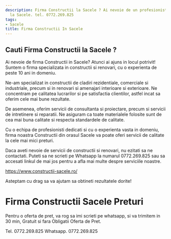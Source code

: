 ```yaml
---
description: Firma Constructii la Sacele ? Ai nevoie de un profesionist in Firma Constructii
  la Sacele. tel. 0772.269.825
tags:
- Sacele
title: Firma Constructii In Sacele
---
```



## Cauti Firma Constructii la Sacele ?

Ai nevoie de firma Constructii in Sacele? Atunci ai ajuns in locul potrivit! Suntem o firma specializata in constructii si renovari, cu o experienta de peste 10 ani in domeniu.

Ne-am specializat in constructii de cladiri rezidentiale, comerciale si industriale, precum si in renovari si amenajari interioare si exterioare. Ne concentram pe calitatea lucrarilor si pe satisfactia clientilor, astfel incat sa oferim cele mai bune rezultate.

De asemenea, oferim servicii de consultanta si proiectare, precum si servicii de intretinere si reparatii. Ne asiguram ca toate materialele folosite sunt de cea mai buna calitate si respecta standardele de calitate.

Cu o echipa de profesionisti dedicati si cu o experienta vasta in domeniu, firma noastra Constructii din orasul Sacele va poate oferi servicii de calitate la cele mai mici preturi.

Daca aveti nevoie de servicii de constructii si renovari, nu ezitati sa ne contactati. Puteti sa ne scrieti pe Whatsapp la numarul 0772.269.825 sau sa accesati linkul de mai jos pentru a afla mai multe despre serviciile noastre. 

https://www.constructii-sacele.ro/ 

Asteptam cu drag sa va ajutam sa obtineti rezultatele dorite!

# Firma Constructii Sacele Preturi
Pentru o oferta de pret, va rog sa imi scrieti pe whatsapp, si va trimitem in 30 min, Gratuit si fara Obligatii Oferta de Pret.

Tel. 0772.269.825
Whatsapp. 0772.269.825